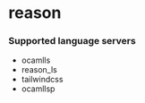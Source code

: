 <!--- THIS DOCUMENT IS AUTOMATICALLY GENERATED, DON'T EDIT IT -->
# reason

### Supported language servers

- ocamlls
- reason_ls
- tailwindcss
- ocamllsp
